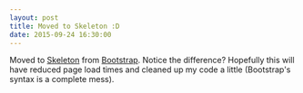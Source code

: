 ```yaml
---
layout: post
title: Moved to Skeleton :D
date: 2015-09-24 16:30:00
---
```

Moved to [Skeleton](http://getskeleton.com/) from [Bootstrap](http://getbootstrap.com). Notice the difference? Hopefully this will have reduced page load times and cleaned up my code a little (Bootstrap's syntax is a complete mess).
